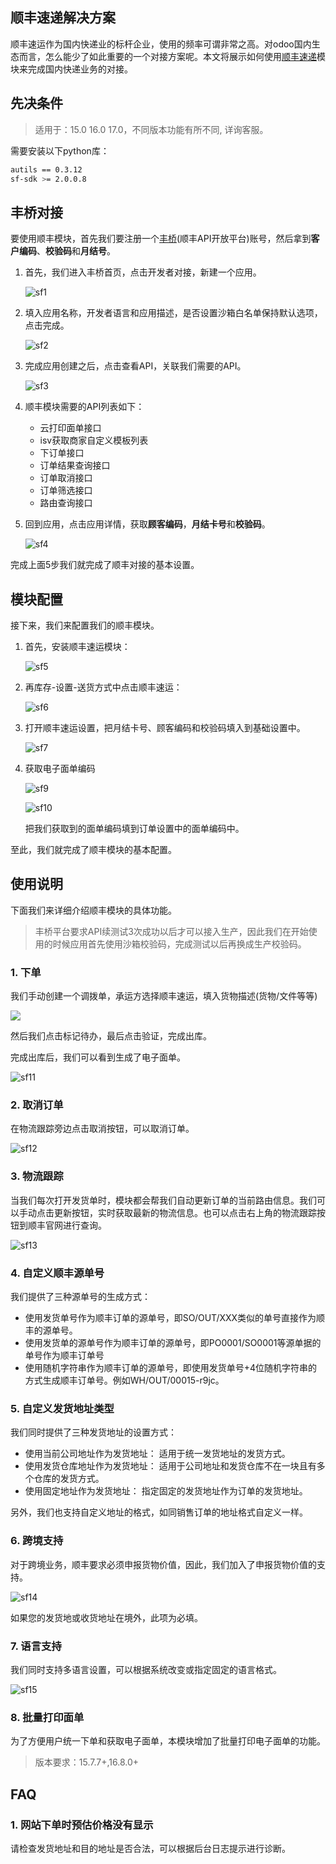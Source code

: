 ## 顺丰速递解决方案

顺丰速运作为国内快递业的标杆企业，使用的频率可谓非常之高。对odoo国内生态而言，怎么能少了如此重要的一个对接方案呢。本文将展示如何使用[顺丰速递](https://hub.mixoo.cn/shop/8)模块来完成国内快递业务的对接。

## 先决条件

> 适用于：15.0 16.0 17.0，不同版本功能有所不同, 详询客服。

需要安装以下python库：

```sh
autils == 0.3.12
sf-sdk >= 2.0.0.8
```

## 丰桥对接

要使用顺丰模块，首先我们要注册一个[丰桥](https://open.sf-express.com/)(顺丰API开放平台)账号，然后拿到**客户编码**、**校验码**和**月结号**。

1. 首先，我们进入丰桥首页，点击开发者对接，新建一个应用。

    ![sf1](./images/sf1.png)

2. 填入应用名称，开发者语言和应用描述，是否设置沙箱白名单保持默认选项，点击完成。

    ![sf2](./images/sf2.png)

3. 完成应用创建之后，点击查看API，关联我们需要的API。

    ![sf3](./images/sf3.png)

4. 顺丰模块需要的API列表如下：

    * 云打印面单接口
    * isv获取商家自定义模板列表
    * 下订单接口
    * 订单结果查询接口
    * 订单取消接口
    * 订单筛选接口
    * 路由查询接口

5. 回到应用，点击应用详情，获取**顾客编码**，**月结卡号**和**校验码**。

    ![sf4](./images/sf4.png)

完成上面5步我们就完成了顺丰对接的基本设置。



## 模块配置

接下来，我们来配置我们的顺丰模块。

1. 首先，安装顺丰速运模块：

    ![sf5](./images/sf5.png)

2. 再库存-设置-送货方式中点击顺丰速运：

    ![sf6](./images/sf6.png)

3. 打开顺丰速运设置，把月结卡号、顾客编码和校验码填入到基础设置中。

    ![sf7](./images/sf7.png)

4. 获取电子面单编码

    ![sf9](./images/sf9.png)

    ![sf10](./images/sf10.png)

    把我们获取到的面单编码填到订单设置中的面单编码中。


至此，我们就完成了顺丰模块的基本配置。

## 使用说明

下面我们来详细介绍顺丰模块的具体功能。

> 丰桥平台要求API续测试3次成功以后才可以接入生产，因此我们在开始使用的时候应用首先使用沙箱校验码，完成测试以后再换成生产校验码。

### 1. 下单

我们手动创建一个调拨单，承运方选择顺丰速运，填入货物描述(货物/文件等等)

![](./images/sf8.png)

然后我们点击标记待办，最后点击验证，完成出库。

完成出库后，我们可以看到生成了电子面单。

![sf11](./images/sf11.png)

### 2. 取消订单

在物流跟踪旁边点击取消按钮，可以取消订单。

![sf12](images/sf12.png)

### 3. 物流跟踪

当我们每次打开发货单时，模块都会帮我们自动更新订单的当前路由信息。我们可以手动点击更新按钮，实时获取最新的物流信息。也可以点击右上角的物流跟踪按钮到顺丰官网进行查询。

![sf13](./images/sf13.png)

### 4. 自定义顺丰源单号

我们提供了三种源单号的生成方式：

* 使用发货单号作为顺丰订单的源单号，即SO/OUT/XXX类似的单号直接作为顺丰的源单号。
* 使用发货单的源单号作为顺丰订单的源单号，即PO0001/SO0001等源单据的单号作为顺丰订单号
* 使用随机字符串作为顺丰订单的源单号，即使用发货单号+4位随机字符串的方式生成顺丰订单号。例如WH/OUT/00015-r9jc。

### 5. 自定义发货地址类型

我们同时提供了三种发货地址的设置方式：

* 使用当前公司地址作为发货地址： 适用于统一发货地址的发货方式。
* 使用发货仓库地址作为发货地址： 适用于公司地址和发货仓库不在一块且有多个仓库的发货方式。
* 使用固定地址作为发货地址： 指定固定的发货地址作为订单的发货地址。

另外，我们也支持自定义地址的格式，如同销售订单的地址格式自定义一样。

### 6. 跨境支持

对于跨境业务，顺丰要求必须申报货物价值，因此，我们加入了申报货物价值的支持。

![sf14](./images/sf14.png)

如果您的发货地或收货地址在境外，此项为必填。

### 7. 语言支持

我们同时支持多语言设置，可以根据系统改变或指定固定的语言格式。

![sf15](./images/sf15.png)

### 8. 批量打印面单

为了方便用户统一下单和获取电子面单，本模块增加了批量打印电子面单的功能。

> 版本要求：15.7.7+,16.8.0+



## FAQ

### 1. 网站下单时预估价格没有显示

请检查发货地址和目的地址是否合法，可以根据后台日志提示进行诊断。
